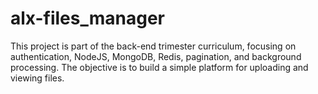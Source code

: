 # alx-files_manager
This project is part of the back-end trimester curriculum, focusing on authentication, NodeJS, MongoDB, Redis, pagination, and background processing. The objective is to build a simple platform for uploading and viewing files.
